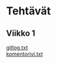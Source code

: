 # Tehtävät
## Viikko 1
[gitlog.txt](https://github.com/ikpa/ot-harjoitustyo/blob/master/laskarit/gitlog.txt)  
[komentorivi.txt](https://github.com/ikpa/ot-harjoitustyo/blob/master/laskarit/komentorivi.txt)
